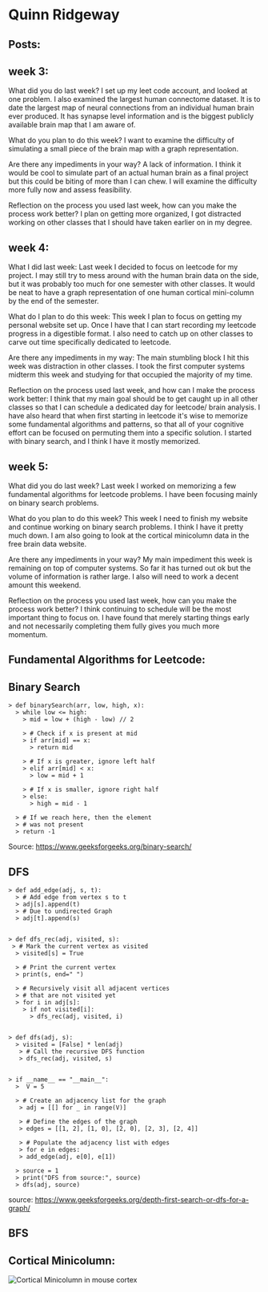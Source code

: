 # Quinn Ridgeway

## Posts:

## week 3:

What did you do last week?
I set up my leet code account, and looked at one problem. I also examined the largest human connectome dataset. It is to date the largest map of neural connections from an individual human brain ever produced. It has synapse level information and is the biggest publicly available brain map that I am aware of.   

What do you plan to do this week?
I want to examine the difficulty of simulating a small piece of the brain map with a graph representation.

Are there any impediments in your way?
A lack of information. I think it would be cool to simulate part of an actual human brain as a final project but this could be biting of more than I can chew. I will examine the difficulty more fully now and assess feasibility.

Reflection on the process you used last week, how can you make the process work better?
I plan on getting more organized, I got distracted working on other classes that I should have taken earlier on in my degree. 

## week 4:
  
What I did  last week: Last week I decided to focus on leetcode for my project. I may still try to mess around with the human brain data on the side, but it was probably too much for one semester with other classes. It would be neat to have a graph representation of one human cortical mini-column by the end of the semester. 

What do I plan to do this week: This week I plan to focus on getting my personal website set up. Once I have that I can start recording my leetcode progress in a digestible format. I also need to catch up on other classes to carve out time specifically dedicated to leetcode. 

Are there any impediments in my way: The main stumbling block I hit this week was distraction in other classes. I took the first computer systems midterm this week and studying for that occupied the majority of my time. 

Reflection on the process used last week, and how can I make the process work better: I think that my main goal should be to get caught up in all other classes so that I can schedule a dedicated day for leetcode/ brain analysis. I have also heard that when first starting in leetcode it's wise to memorize some fundamental algorithms and patterns, so that all of your cognitive effort can be focused on permuting them into a specific solution. I started with binary search, and I think I have it mostly memorized. 

## week 5:
 
What did you do last week?
Last week I worked on memorizing a few fundamental algorithms for leetcode problems. I have been focusing mainly on binary search problems.

What do you plan to do this week?
This week I need to finish my website and continue working on binary search problems. I think I have it pretty much down. I am also going to look at the cortical minicolumn data in the free brain data website. 

Are there any impediments in your way?
My main impediment this week is remaining on top of computer systems. So far it has turned out ok but the volume of information is rather large. I also will need to work a decent amount this weekend.

Reflection on the process you used last week, how can you make the process work better?
I think continuing to schedule will be the most important thing to focus on. I have found that merely starting things early and not necessarily completing them fully gives you much more momentum.


## Fundamental Algorithms for Leetcode:
  
  ## Binary Search

    > def binarySearch(arr, low, high, x):
      > while low <= high:
        > mid = low + (high - low) // 2
        
        > # Check if x is present at mid
        > if arr[mid] == x:
          > return mid

        > # If x is greater, ignore left half
        > elif arr[mid] < x:
          > low = mid + 1

        > # If x is smaller, ignore right half
        > else:
          > high = mid - 1

      > # If we reach here, then the element
      > # was not present
      > return -1

  Source: https://www.geeksforgeeks.org/binary-search/

  
  ## DFS

    > def add_edge(adj, s, t):
      > # Add edge from vertex s to t
      > adj[s].append(t)
      > # Due to undirected Graph
      > adj[t].append(s)


    > def dfs_rec(adj, visited, s):
     > # Mark the current vertex as visited
      > visited[s] = True

      > # Print the current vertex
      > print(s, end=" ")

      > # Recursively visit all adjacent vertices
      > # that are not visited yet
      > for i in adj[s]:
        > if not visited[i]:
          > dfs_rec(adj, visited, i)


    > def dfs(adj, s):
      > visited = [False] * len(adj)
       > # Call the recursive DFS function
       > dfs_rec(adj, visited, s)


    > if __name__ == "__main__":
      >  V = 5

      > # Create an adjacency list for the graph
       > adj = [[] for _ in range(V)]

       > # Define the edges of the graph
       > edges = [[1, 2], [1, 0], [2, 0], [2, 3], [2, 4]]

       > # Populate the adjacency list with edges
       > for e in edges:
       > add_edge(adj, e[0], e[1])

      > source = 1
      > print("DFS from source:", source)
      > dfs(adj, source)

  source: https://www.geeksforgeeks.org/depth-first-search-or-dfs-for-a-graph/

  
  ## BFS
  

## Cortical Minicolumn:

<picture>
 <source media="(prefers-color-scheme: dark)" srcset="https://upload.wikimedia.org/wikipedia/commons/2/21/Cortical_Minicolumn.png">
 <source media="(prefers-color-scheme: light)" srcset="https://upload.wikimedia.org/wikipedia/commons/2/21/Cortical_Minicolumn.png">
 <img alt="Cortical Minicolumn in mouse cortex" src="https://upload.wikimedia.org/wikipedia/commons/2/21/Cortical_Minicolumn.png">
</picture>

